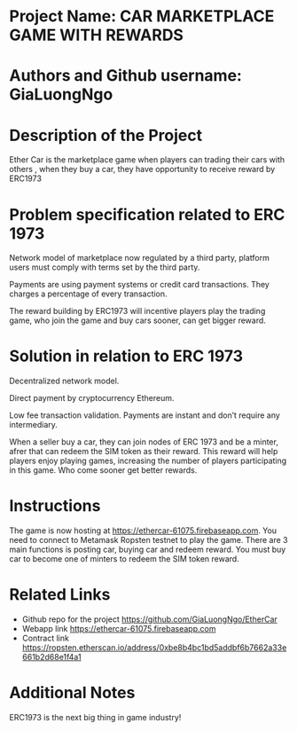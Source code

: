 
# Project Name:  CAR MARKETPLACE GAME WITH REWARDS

# Authors and Github username: GiaLuongNgo

# Description of the Project 

Ether Car is the marketplace game when players can trading their cars with others , when they buy a car, they have opportunity to receive reward by ERC1973

# Problem specification related to ERC 1973

Network model of marketplace now regulated by a third party, platform users must comply with terms set by the third party.

Payments are using payment systems or credit card transactions. They charges a percentage of every transaction.

The reward building by ERC1973 will incentive players play the trading game, who join the game and buy cars sooner, can get bigger reward.

# Solution in relation to ERC 1973 

Decentralized network model.

Direct payment by cryptocurrency Ethereum.

Low fee transaction validation. Payments are instant and don’t require any intermediary.

When a seller buy a car, they can join nodes of ERC 1973 and be a minter, afrer that can redeem the SIM token as their reward. This reward will help players enjoy playing games, increasing the number of players participating in this game. Who come sooner get better rewards.

# Instructions

The game is now hosting at https://ethercar-61075.firebaseapp.com.
You need to connect to Metamask Ropsten testnet to play the game.
There are 3 main functions is posting car, buying car and redeem reward.
You must buy car to become one of minters to redeem the SIM token reward.


# Related Links

* Github repo for the project https://github.com/GiaLuongNgo/EtherCar
* Webapp link https://ethercar-61075.firebaseapp.com
* Contract link https://ropsten.etherscan.io/address/0xbe8b4bc1bd5addbf6b7662a33e661b2d68e1f4a1

# Additional Notes 

 ERC1973 is the next big thing in game industry!

